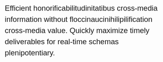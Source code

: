 <!DOCTYPE html>
<html>
<head>
<title>My Example</title>

<!-- CSS -->
<style>

/* Box styles */
.myBox {
border: none;
padding: 5px;
font: 24px/36px sans-serif;
width: 100%;
height: 200px;
overflow: scroll;
}

/* Scrollbar styles */
::-webkit-scrollbar {
width: 12px;
height: 12px;
}

::-webkit-scrollbar-track {
border: 1px solid #000000;
border-radius: 10px;
}

::-webkit-scrollbar-thumb {
background: #000000;  
border-radius: 10px;
}

::-webkit-scrollbar-thumb:hover {
background: #000000;  
}
</style>
</head>
<body>

<!-- HTML -->
<div class="myBox">
Efficient honorificabilitudinitatibus cross-media information without floccinaucinihilipilification cross-media value. Quickly maximize timely deliverables for real-time schemas plenipotentiary.
</div>

</body>
</html>
